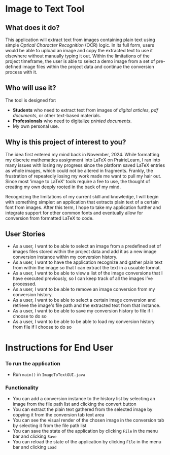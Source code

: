 # Image to Text Tool 

## What does it do?

This application will extract text from images containing plain text using simple *Optical Character Recognition* (OCR) logic. In its full form, users would be able to upload an image and copy the extracted text to use it elsewhere without manually typing it out. Within the limitations of the project timeframe, the user is able to select a demo image from a set of pre-defined image files within the project data and continue the conversion process with it.

## Who will use it?

The tool is designed for:
- **Students** who need to extract text from images of *digital articles*, *pdf documents*, or other text-based materials.
- **Professionals** who need to digitalize *printed documents*.
- My own personal use.

## Why is this project of interest to you?

The idea first entered my mind back in November, 2024. While formatting my discrete mathematics assignment into LaTeX on PrairieLearn, I ran into many issues with losing my progress since the platform saved LaTeX entries as whole images, which could not be altered in fragments. Frankly, the frustration of repeatedly losing my work made me want to pull my hair out. Since most 'image to LaTeX' tools require a fee to use, the thought of creating my own deeply rooted in the back of my mind.

Recognizing the limitations of my current skill and knowledge, I will begin with something simpler: an application that extracts plain text of a certain font from images. After this term, I hope to take my application further and integrate support for other common fonts and eventually allow for conversion from formatted LaTeX to code.

## User Stories

- As a user, I want to be able to select an image from a predefined set of images files stored within the project data and add it as a new image conversion instance within my conversion history.
- As a user, I want to have the application recognize and gather plain text from within the image so that I can extract the text in a usuable format.
- As a user, I want to be able to view a list of the image conversions that I have executed previously, so I can keep track of all the images I’ve processed.
- As a user, I want to be able to remove an image conversion from my conversion history.
- As a user, I want to be able to select a certain image conversion and retrieve the image's file path and the extracted text from that instance.
- As a user, I want to be able to save my conversion history to file if I choose to do so
- As a user, I want to be able to be able to load my conversion history from file if I choose to do so

# Instructions for End User

### To run the application
- Run ```main()``` in ```ImageToTextGUI.java``` 

### Functionality
- You can add a conversion instance to the history list by selecting an image from the file path list and clicking the convert button
- You can extract the plain text gathered from the selected image by copying it from the conversion tab text area
- You can see the visual render of the chosen image in the conversion tab by selecting it from the file path list
- You can save the state of the application by clicking ```File``` in the menu bar and clicking ```Save```
- You can reload the state of the application by clicking ```File``` in the menu bar and clicking ```Load```
